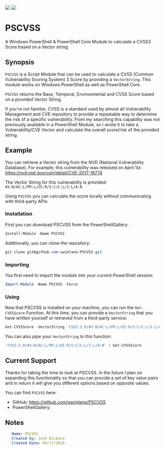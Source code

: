 ![](https://img.shields.io/badge/PowerShell-2.0.4-brightgreen.svg)
![](https://img.shields.io/badge/PowerShell%20Core-2.0.4-brightgreen.svg)

# PSCVSS

A Windows PowerShell & PowerShell Core Module to calculate a CVSS3 Score based on a Vector string

## Synopsis

`PSCVSS` is a Script Module that can be used to calculate a CVSS (Common Vulnerability Scoring System) 3 Score by providing a `VectorString`.  This module works on Windows PowerShell as well as PowerShell Core.

`PSCVSS` returns the Base, Temporal, Environmental and CVSS Score based on a provided Vector String.

If you're not familiar, CVSS is a standard used by almost all Vulnerability Management and CVE repository to provide a repeatable way to determine the risk of a specific vulnerability.  From my searching this capability was not previously available in a PowerShell Module, so I wrote it to take a Vulnerability/CVE Vector and calculate the overall score/risk of the provided string.

## Example

You can retrieve a Vector string from the NVD (National Vulnerability Database).  For example, this vulnerability was released on April 1st: https://nvd.nist.gov/vuln/detail/CVE-2017-16774

The Vector String for this vulnerability is provided: `AV:N/AC:L/PR:L/UI:R/S:C/C:L/I:L/A:N`

Using `PSCVSS` you can calculate the score locally without communicating with third-party APIs:

### Installation

First you can download PSCVSS from the PowerShellGallery:

```powershell
Install-Module -Name PSCVSS
```

Additionally, you can clone the repository:

```powershell
git clone git@github.com:swimlane/PSCVSS.git
```

### Importing

You first need to import the module into your current PowerShell session:

```powershell
Import-Module -Name PSCVSS -Force
```

### Using

Now that PSCVSS is installed on your machine, you can run the `Get-CVSSScore` Function.  At this time, you can provide a `VectorString` that you have written yourself or retrieved from a third-party service:

```powershell
Get-CVSSScore -VectorString 'CVSS:3.0/AV:N/AC:L/PR:L/UI:R/S:C/C:L/I:L/A:N'
```

You can also pipe your `VectorString` to this function:

```powershell
'CVSS:3.0/AV:N/AC:L/PR:L/UI:R/S:C/C:L/I:L/A:N' | Get-CVSSScore
```

## Current Support

Thanks for taking the time to look at PSCVSS.  In the future I plan on expanding this functionality so that you can provide a set of key value pairs and in return it will give you different options based on opposite values.

You can find `PSCVSS` here:

* GitHub: https://github.com/swimlane/PSCVSS
* PowerShellGallery: 


## Notes
```yaml
   Name: PSCVSS
   Created by: Josh Rickard
   Created Date: 04/17/2019
```
